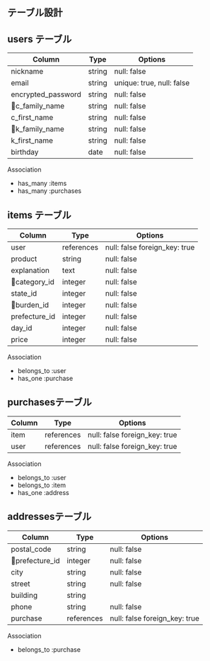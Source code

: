 ## テーブル設計

## users テーブル

| Column             | Type   | Options                        |
| ------------------ | ------ | ------------------------------ |
| nickname           | string | null: false                    |ニックネーム
| email              | string | unique: true, null: false      |メールアドレス
| encrypted_password | string | null: false                    |パスワード
| c_family_name      | string | null: false                    |姓
| c_first_name       | string | null: false                    |名
| k_family_name      | string | null: false                    |セイ
| k_first_name       | string | null: false                    |メイ
| birthday           | date   | null: false                    |生年月日(プルダウン)

Association
- has_many :items
- has_many :purchases

## items テーブル

| Column              | Type       | Options                      |
| ------------------- | ---------- | ---------------------------- |
| user                | references | null: false foreign_key: true|ユーザー
| product             | string     | null: false                  |商品名
| explanation         | text       | null: false                  |説明
| category_id         | integer    | null: false                  |カテゴリ(プルダウン)
| state_id            | integer    | null: false                  |状態(プルダウン)
| burden_id           | integer    | null: false                  |負担金額(プルダウン)
| prefecture_id       | integer    | null: false                  |発送地域(プルダウン)
| day_id              | integer    | null: false                  |発送日数(プルダウン)
| price               | integer    | null: false                  |値段

Association
- belongs_to :user
- has_one  :purchase


##  purchasesテーブル

| Column              | Type   | Options     |
| ------------------- | ---------- | ----------- |
| item                | references | null: false foreign_key: true|商品
| user                | references | null: false foreign_key: true|ユーザー

Association
- belongs_to :user
- belongs_to :item
- has_one :address


## addressesテーブル

| Column              | Type   | Options     |
| ------------------- | ---------- | ----------- |
| postal_code         | string     | null: false                  |郵便番号
| prefecture_id       | integer    | null: false                  |都道府県(プルダウン)
| city                | string     | null: false                  |市町村
| street              | string     | null: false                  |番地
| building            | string     |                              |建物
| phone               | string     | null: false                  |電話番号
| purchase            |references  | null: false foreign_key: true|購入履歴

Association
- belongs_to :purchase


